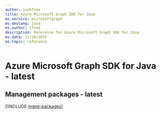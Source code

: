 ```yaml
---
author: joshfree
title: Azure Microsoft Graph SDK for Java
ms.service: microsoftgraph
ms.devlang: java
ms.author: jfree
description: Reference for Azure Microsoft Graph SDK for Java
ms.data: 11/10/2022
ms.topic: reference
---
```

# Azure Microsoft Graph SDK for Java - latest

## Management packages - latest
[!INCLUDE [mgmt-packages](microsoft-graph-mgmt-index.md)]
